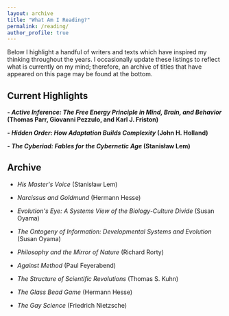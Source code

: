 ```yaml
---
layout: archive
title: "What Am I Reading?"
permalink: /reading/
author_profile: true
---
```


Below I highlight a handful of writers and texts which have inspired my thinking throughout the years. I occasionally update these listings to reflect what is currently on my mind; therefore, an archive of titles that have appeared on this page may be found at the bottom.

## Current Highlights

**- *Active Inference: The Free Energy Principle in Mind, Brain, and Behavior* (Thomas Parr, Giovanni Pezzulo, and Karl J. Friston)**

**- *Hidden Order: How Adaptation Builds Complexity* (John H. Holland)**

**- *The Cyberiad: Fables for the Cybernetic Age* (Stanisław Lem)**

## Archive

- *His Master's Voice* (Stanisław Lem)

- *Narcissus and Goldmund* (Hermann Hesse)

- *Evolution's Eye: A Systems View of the Biology-Culture Divide* (Susan Oyama)

- *The Ontogeny of Information: Developmental Systems and Evolution* (Susan Oyama)

- *Philosophy and the Mirror of Nature* (Richard Rorty)

- *Against Method* (Paul Feyerabend)

- *The Structure of Scientific Revolutions* (Thomas S. Kuhn)

- *The Glass Bead Game* (Hermann Hesse)

- *The Gay Science* (Friedrich Nietzsche)

